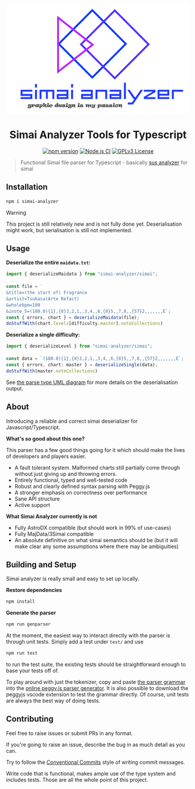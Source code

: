 <p align="center">
  <img src="graphicdesignismypassion.png" alt="graphic design is my passion" />
</p>

<h1 align="center"> Simai Analyzer Tools for Typescript </h1>

<center>

[![npm version](https://badge.fury.io/js/simai-analyzer.svg)](https://badge.fury.io/js/simai-analyzer)
[![Node.js CI](https://github.com/kyubxy/simai-analyzer/actions/workflows/node.js.yml/badge.svg)](https://github.com/kyubxy/simai-analyzer/actions/workflows/node.js.yml)
[![GPLv3 License](https://img.shields.io/badge/License-GPL%20v3-yellow.svg)](https://opensource.org/licenses/)

</center>

>Functional Simai file parser for Typescript - basically [sus analyzer](https://github.com/mizucoffee/sus-analyzer) for simai


## Installation

```txt
npm i simai-analyzer
```

> [!WARNING]
> This project is still relatively new and is not fully done yet.
> Deserialisation might work, but serialisation is still not implemented.

## Usage

**Deserialize the entire `maidata.txt`:**

```ts
import { deserializeMaidata } from "simai-analyzer/simai";

const file = `
&title=(the start of) Fragrance
&artist=Tsukasa(Arte Refact)
&wholebpm=180
&inote_5=(180.0){1},{8}3,2,1,,3,4,,6,{8}5,,7,8,,{57}2,,,,,,,E`;
const { errors, chart } = deserializeMaidata(file);
doStuffWith(chart.levels[difficulty.master].noteCollections)
```

**Deserialize a single difficulty:**

```ts
import { deserializeLevel } from "simai-analyzer/simai";

const data = `(180.0){1},{8}3,2,1,,3,4,,6,{8}5,,7,8,,{57}2,,,,,,,E`;
const { errors, chart: master } = deserializeSingle(data);
doStuffWith(master.noteCollections)
```

See [the parse type UML diagram](https://github.com/kyubxy/simai-analyzer/wiki/Parse-type-UML-diagram) for more details on the deserialisation output.

## About

Introducing a reliable and correct simai deserializer for
Javascript/Typescript.

**What's so good about this one?**

This parser has a few good things going for it which should make the lives of
developers and players easier.

- A fault tolerant system. Malformed charts still partially come
through without just giving up and throwing errors.
- Entirely functional, typed and well-tested code
- Robust and clearly defined syntax parsing with Peggy.js
- A stronger emphasis on correctness over performance
- Sane API structure
- Active support

**What Simai Analyzer currently is not**

- Fully AstroDX compatible (but should work in 99% of use-cases)
- Fully MajData/3Simai compatible
- An absolute definitive on what simai semantics should be
(but it will make clear any some assumptions where there may be ambiguities)

## Building and Setup

Simai analyzer is really small and easy to set up locally.

**Restore dependencies**

```txt
npm install
```

**Generate the parser**

```txt
npm run genparser
```

At the moment, the easiest way to interact directly with the parser
is through unit tests. Simply add a test under `test/` and use

```txt
npm run test
```

to run the test suite, the existing tests should be
straightforward enough to base your tests off of.

To play around with just the tokenizer, copy and paste
[the parser grammar](grammar/parser.peggy) into the
[online peggy.js parser generator](https://peggyjs.org/online.html).
It is also possible to download the peggyjs vscode extension to
test the grammar directly. Of course, unit tests are always the best way
of doing tests.

## Contributing

Feel free to raise issues or submit PRs in any format.

If you're going to raise an issue, describe the bug in as much detail as you can.

Try to follow the [Conventional Commits](https://www.conventionalcommits.org/en/v1.0.0/#summary) style of writing commit messages.

Write code that is functional, makes ample use of the type system and includes tests. Those are all the whole point of this project.
